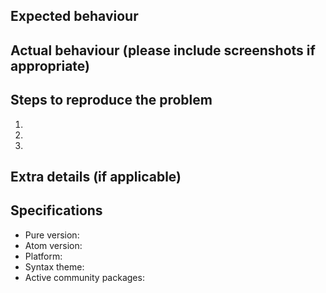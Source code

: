 ## Expected behaviour


## Actual behaviour (please include screenshots if appropriate)


## Steps to reproduce the problem

  1.
  1.
  1.

## Extra details (if applicable)


## Specifications

  - Pure version:
  - Atom version:
  - Platform:
  - Syntax theme:
  - Active community packages:
